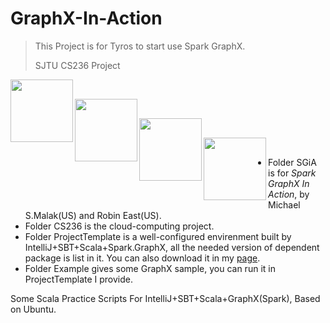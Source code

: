 # GraphX-In-Action
> This Project is for Tyros to start use Spark GraphX.
>
> SJTU CS236 Project



<img src='https://img.shields.io/badge/Hadoop-3.2.1-red'  align='left' style=' width:100px'/></br>

<img src='https://img.shields.io/badge/Scala-2.12.8-green'  align='left' style=' width:100px'/></br>

<img src='https://img.shields.io/badge/Spark-2.4.0-blue'  align='left' style=' width:100px'/></br>

<img src='https://img.shields.io/badge/sbt-0.13.18-lightgrey'  align='left' style=' width:100px'/></br>



- Folder SGiA is for *Spark GraphX In Action*, by Michael S.Malak(US) and Robin East(US).
- Folder CS236 is the cloud-computing project. 
- Folder ProjectTemplate is a well-configured envirenment built by IntelliJ+SBT+Scala+Spark.GraphX, all the needed version of dependent package is list in it. You can also download it in my [page](http://kylinchen.top).
- Folder Example gives some GraphX sample, you can run it in ProjectTemplate I provide.

Some Scala Practice Scripts For IntelliJ+SBT+Scala+GraphX(Spark), Based on Ubuntu.
